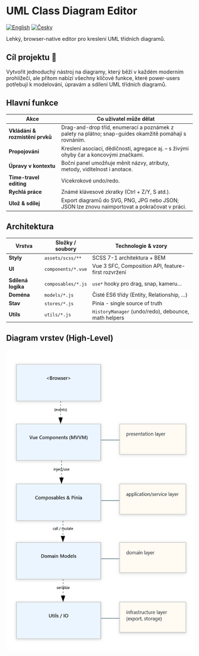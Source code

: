 # UML Class Diagram Editor

[![English](https://img.shields.io/badge/language-English-blue.svg)](README.md)
[![Česky](https://img.shields.io/badge/language-Česky-red.svg)](README.cs.md)

Lehký, browser-native editor pro kreslení UML třídních diagramů.

## Cíl projektu 🎯

Vytvořit jednoduchý nástroj na diagramy, který běží v každém moderním prohlížeči, ale přitom nabízí všechny klíčové
funkce, které power-users potřebují k modelování, úpravám a sdílení UML třídních diagramů.

## Hlavní funkce

| Akce                            | Co uživatel může dělat                                                                                 |
|---------------------------------|--------------------------------------------------------------------------------------------------------|
| **Vkládání & rozmístění prvků** | Drag-and-drop tříd, enumerací a poznámek z palety na plátno; snap-guides okamžitě pomáhají s rovnáním. |
| **Propojování**                 | Kreslení asociací, dědičnosti, agregace aj. – s živými ohyby čar a koncovými značkami.                 |
| **Úpravy v kontextu**           | Boční panel umožňuje měnit názvy, atributy, metody, viditelnost i anotace.                             |
| **Time-travel editing**         | Vícekrokové undo/redo.                                                                                 |
| **Rychlá práce**                | Známé klávesové zkratky (Ctrl + Z/Y, S atd.).                                                          |
| **Ulož & sdílej**               | Export diagramů do SVG, PNG, JPG nebo JSON; JSON lze znovu naimportovat a pokračovat v práci.          |

## Architektura

| Vrstva             | Složky / soubory   | Technologie & vzory                                  |
|--------------------|--------------------|------------------------------------------------------|
| **Styly**          | `assets/scss/**`   | SCSS 7-1 architektura + BEM                          |
| **UI**             | `components/*.vue` | Vue 3 SFC, Composition API, feature-first rozvržení  |
| **Sdílená logika** | `composables/*.js` | `use*` hooky pro drag, snap, kameru…                 |
| **Doména**         | `models/*.js`      | Čisté ES6 třídy (Entity, Relationship, …)            |
| **Stav**           | `stores/*.js`      | Pinia - single source of truth                       |
| **Utils**          | `utils/*.js`       | `HistoryManager` (undo/redo), debounce, math helpers |

## Diagram vrstev (High-Level)

![High-Level Layer Diagram](public/uml-editor-layer-diagram.png)